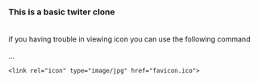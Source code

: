 ### This is a basic twiter clone  <br> <br>

if you having trouble in viewing icon you can use the following command<br> <br>
...</title>
```
<link rel="icon" type="image/jpg" href="favicon.ico">
```
